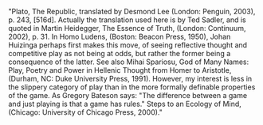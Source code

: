 "Plato, The Republic, translated by Desmond Lee (London: Penguin, 2003), p. 243, [516d]. Actually the translation used here is by Ted Sadler, and is quoted in Martin Heidegger, The Essence of Truth, (London: Continuum, 2002), p. 31. In Homo Ludens, (Boston: Beacon Press, 1950), Johan Huizinga perhaps first makes this move, of seeing reflective thought and competitive play as not being at odds, but rather the former being a consequence of the latter. See also Mihai Spariosu, God of Many Names: Play, Poetry and Power in Hellenic Thought from Homer to Aristotle, (Durham, NC: Duke University Press, 1991). However, my interest is less in the slippery category of play than in the more formally definable properties of the game. As Gregory Bateson says: "The difference between a game and just playing is that a game has rules." Steps to an Ecology of Mind, (Chicago: University of Chicago Press, 2000)." 
